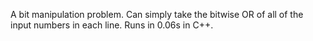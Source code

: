 A bit manipulation problem. Can simply take the bitwise OR of all of the input numbers in each line. Runs in 0.06s in C++.
